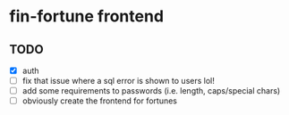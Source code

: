 # fin-fortune frontend

## TODO
- [x] auth
- [ ] fix that issue where a sql error is shown to users lol!
- [ ] add some requirements to passwords (i.e. length, caps/special chars)
- [ ] obviously create the frontend for fortunes
